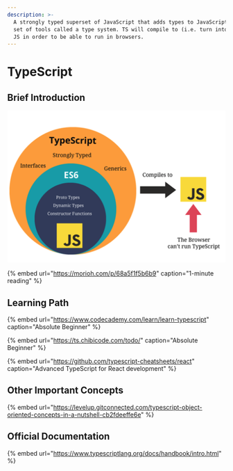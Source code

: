 ```yaml
---
description: >-
  A strongly typed superset of JavaScript that adds types to JavaScript using a
  set of tools called a type system. TS will compile to (i.e. turn into) plain
  JS in order to be able to run in browsers.
---
```


# TypeScript

## Brief Introduction 

![](../../.gitbook/assets/screenshot-2021-02-22-at-2.31.01-am.png)

{% embed url="https://morioh.com/p/68a5f1f5b6b9" caption="1-minute reading" %}





## Learning Path

{% embed url="https://www.codecademy.com/learn/learn-typescript" caption="Absolute Beginner" %}



{% embed url="https://ts.chibicode.com/todo/" caption="Absolute Beginner" %}



{% embed url="https://github.com/typescript-cheatsheets/react" caption="Advanced TypeScript for React development" %}





## Other Important Concepts

{% embed url="https://levelup.gitconnected.com/typescript-object-oriented-concepts-in-a-nutshell-cb2fdeeffe6e" %}





## Official Documentation

{% embed url="https://www.typescriptlang.org/docs/handbook/intro.html" %}





